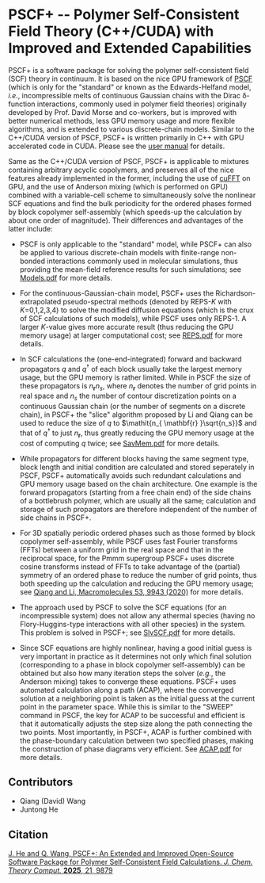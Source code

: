 # PSCF+ -- Polymer Self-Consistent Field Theory (C++/CUDA) with Improved and Extended Capabilities
PSCF+ is a software package for solving the polymer self-consistent field (SCF) theory in continuum. 
It is based on the nice GPU framework of [PSCF](https://github.com/dmorse/pscfpp) 
(which is only for the "standard" or known as the Edwards-Helfand model, *i.e.*,
incompressible melts of continuous Gaussian chains with the Dirac δ-function interactions, commonly used in
polymer field theories) originally developed by Prof. David Morse and co-workers, but is improved with better
numerical methods, less GPU memory usage and more flexible algorithms, and is extended to various discrete-chain models. 
Similar to the C++/CUDA version of PSCF, PSCF+ is written primarily in C++ with
GPU accelerated code in CUDA. Please see the [user manual](https://github.com/qwcsu/pscfplus-man/blob/master/refman.md) for details.

Same as the C++/CUDA version of PSCF, PSCF+ is applicable to mixtures containing arbitrary acyclic copolymers,
and preserves all of the nice features already implemented in the former, including the use of 
[cuFFT](https://docs.nvidia.com/cuda/cufft/index.html) 
on GPU, and the use of Anderson mixing (which is performed on GPU) combined with a variable-cell scheme to simultaneously solve
the nonlinear SCF equations and find the bulk periodicity for the ordered phases formed by block copolymer self-assembly 
(which speeds-up the calculation by about one order of magnitude). Their differences and advantages of the latter include:

- PSCF is only applicable to the "standard" model, while PSCF+ can also be applied to various discrete-chain
  models with finite-range non-bonded interactions commonly used in molecular simulations, thus providing the
  mean-field reference results for such simulations; see 
  [Models.pdf](https://github.com/qwcsu/pscfplus/blob/master/doc/notes/Models.pdf) for more details.

- For the continuous-Gaussian-chain model, PSCF+ uses the Richardson-extrapolated pseudo-spectral
  methods (denoted by REPS-*K* with *K*=0,1,2,3,4) to solve the modified diffusion equations (which is the crux of
  SCF calculations of such models), while PSCF uses only REPS-1. A larger *K*-value gives more accurate result (thus reducing the GPU memory usage) at larger computational cost; see [REPS.pdf](https://github.com/qwcsu/pscfplus/blob/master/doc/notes/REPS.pdf) for more details.

- In SCF calculations the (one-end-integrated) forward and backward propagators 
  $q$ and $q^\dagger$ of each block
  usually take the largest memory usage, but the GPU memory is rather limited. While in PSCF the size of
  these propagators is $n_{\mathbf{r}}n_s$, where $n_{\mathbf{r}}$ denotes the number of grid points in real space and $n_s$ the number of
  contour discretization points on a continuous Gaussian chain (or the number of segments on a discrete
  chain), in PSCF+ the "slice" algorithm proposed by Li and Qiang can be used to reduce the size of $q$ to
  $\mathit{n_{ \mathbf{r} }\sqrt{n_s}}$
  and that of $q^\dagger$ to just $n_{\mathbf{r}}$, thus greatly reducing the GPU memory usage at the cost of computing $q$
  twice; see [SavMem.pdf](https://github.com/qwcsu/pscfplus/blob/master/doc/notes/SavMem.pdf) for more details.

- While propagators for different blocks having the same segment type, block length and initial condition are
  calculated and stored seperately in PSCF, PSCF+ automatically avoids such redundant calculations and GPU memory usage
  based on the chain architecture. One example is the forward propagators (starting from a free chain end) of
  the side chains of a bottlebrush polymer, which are usually all the same; calculation and storage of such propagators are therefore independent of the number of side chains in PSCF+.

- For 3D spatially periodic ordered phases such as those formed by block copolymer self-assembly, while
  PSCF uses fast Fourier transforms (FFTs) between a uniform grid in the real space and that in the reciprocal
  space, for the Pmmm supergroup PSCF+ uses discrete cosine transforms instead of FFTs to take advantage
  of the (partial) symmetry of an ordered phase to reduce the number of grid points, thus both speeding up the
  calculation and reducing the GPU memory usage; see 
  [Qiang and Li, Macromolecules 53, 9943 (2020)](https://pubs.acs.org/doi/abs/10.1021/acs.macromol.0c01974) for more
  details.

- The approach used by PSCF to solve the SCF equations (for an incompressible system) does not allow any
  athermal species (having no Flory-Huggins-type interactions with all other species) in the system. This
  problem is solved in PSCF+; see [SlvSCF.pdf](https://github.com/qwcsu/pscfplus/blob/master/doc/notes/SlvSCF.pdf) for more details.

- Since SCF equations are highly nonlinear, having a good initial guess is very important in practice as it
  determines not only which final solution (corresponding to a phase in block copolymer self-assembly) can be
  obtained but also how many iteration steps the solver (*e.g.*, the Anderson mixing) takes to converge these
  equations. PSCF+ uses automated calculation along a path (ACAP), where the converged solution at a neighboring point is taken as the initial guess at the current point in the parameter space. While this is similar
  to the "SWEEP" command in PSCF, the key for ACAP to be successful and efficient is that it automatically
  adjusts the step size along the path connecting the two points. Most importantly, in PSCF+, ACAP is further combined with the
  phase-boundary calculation between two specified phases, making the construction of phase diagrams very
  efficient. See [ACAP.pdf](https://github.com/qwcsu/pscfplus/blob/master/doc/notes/ACAP.pdf) for more details.

## Contributors
- Qiang (David) Wang
- Juntong He

## Citation

[J. He and Q. Wang, PSCF+: An Extended and Improved Open-Source Software Package for Polymer Self-Consistent Field Calculations. *J. Chem. Theory Comput.* **2025**, 21, 9879](https://pubs.acs.org/doi/10.1021/acs.jctc.5c01171)

